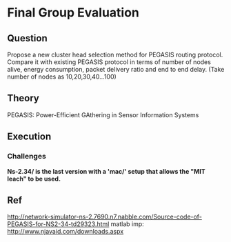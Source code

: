 # Final Group Evaluation 
## Question
Propose a new cluster head selection method for PEGASIS routing protocol. Compare it with existing PEGASIS protocol in terms of number of nodes alive, energy consumption, packet delivery ratio and end to end delay. (Take number of nodes as 10,20,30,40...100)

## Theory

PEGASIS: Power-Efficient GAthering in Sensor Information Systems


## Execution 
### Challenges
**Ns-2.34/ is the last version with a 'mac/' setup that allows the "MIT leach" to be used.**

## Ref
http://network-simulator-ns-2.7690.n7.nabble.com/Source-code-of-PEGASIS-for-NS2-34-td29323.html
matlab imp: http://www.njavaid.com/downloads.aspx